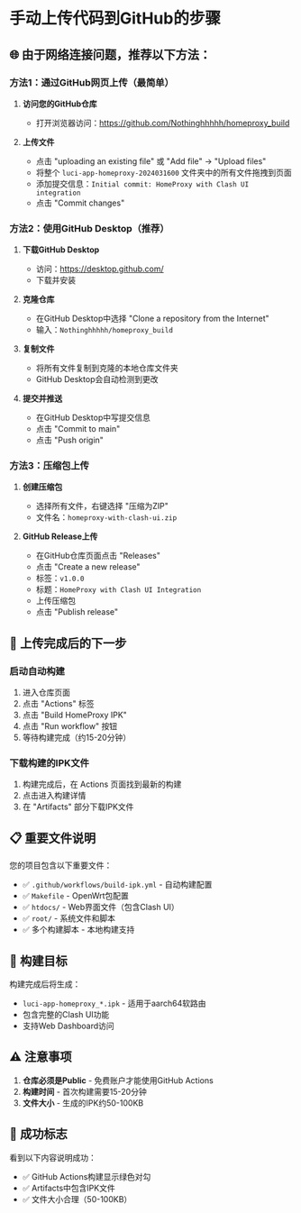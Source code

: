 # 手动上传代码到GitHub的步骤

## 🌐 由于网络连接问题，推荐以下方法：

### 方法1：通过GitHub网页上传（最简单）

1. **访问您的GitHub仓库**
   - 打开浏览器访问：https://github.com/Nothinghhhhh/homeproxy_build

2. **上传文件**
   - 点击 "uploading an existing file" 或 "Add file" → "Upload files"
   - 将整个 `luci-app-homeproxy-2024031600` 文件夹中的所有文件拖拽到页面
   - 添加提交信息：`Initial commit: HomeProxy with Clash UI integration`
   - 点击 "Commit changes"

### 方法2：使用GitHub Desktop（推荐）

1. **下载GitHub Desktop**
   - 访问：https://desktop.github.com/
   - 下载并安装

2. **克隆仓库**
   - 在GitHub Desktop中选择 "Clone a repository from the Internet"
   - 输入：`Nothinghhhhh/homeproxy_build`

3. **复制文件**
   - 将所有文件复制到克隆的本地仓库文件夹
   - GitHub Desktop会自动检测到更改

4. **提交并推送**
   - 在GitHub Desktop中写提交信息
   - 点击 "Commit to main"
   - 点击 "Push origin"

### 方法3：压缩包上传

1. **创建压缩包**
   - 选择所有文件，右键选择 "压缩为ZIP"
   - 文件名：`homeproxy-with-clash-ui.zip`

2. **GitHub Release上传**
   - 在GitHub仓库页面点击 "Releases"
   - 点击 "Create a new release"
   - 标签：`v1.0.0`
   - 标题：`HomeProxy with Clash UI Integration`
   - 上传压缩包
   - 点击 "Publish release"

## 🚀 上传完成后的下一步

### 启动自动构建
1. 进入仓库页面
2. 点击 "Actions" 标签
3. 点击 "Build HomeProxy IPK"
4. 点击 "Run workflow" 按钮
5. 等待构建完成（约15-20分钟）

### 下载构建的IPK文件
1. 构建完成后，在 Actions 页面找到最新的构建
2. 点击进入构建详情
3. 在 "Artifacts" 部分下载IPK文件

## 📋 重要文件说明

您的项目包含以下重要文件：
- ✅ `.github/workflows/build-ipk.yml` - 自动构建配置
- ✅ `Makefile` - OpenWrt包配置
- ✅ `htdocs/` - Web界面文件（包含Clash UI）
- ✅ `root/` - 系统文件和脚本
- ✅ 多个构建脚本 - 本地构建支持

## 🎯 构建目标

构建完成后将生成：
- `luci-app-homeproxy_*.ipk` - 适用于aarch64软路由
- 包含完整的Clash UI功能
- 支持Web Dashboard访问

## ⚠️ 注意事项

1. **仓库必须是Public** - 免费账户才能使用GitHub Actions
2. **构建时间** - 首次构建需要15-20分钟
3. **文件大小** - 生成的IPK约50-100KB

## 🎊 成功标志

看到以下内容说明成功：
- ✅ GitHub Actions构建显示绿色对勾
- ✅ Artifacts中包含IPK文件
- ✅ 文件大小合理（50-100KB）
